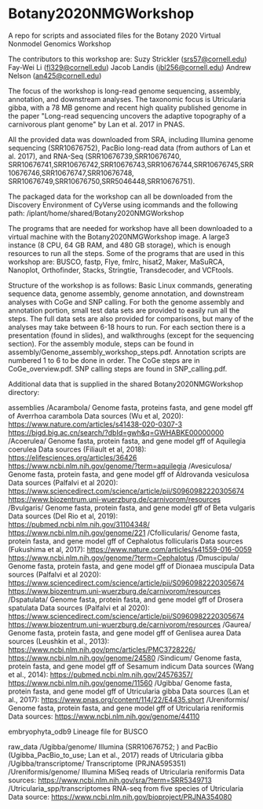 # Botany2020NMGWorkshop
A repo for scripts and associated files for the Botany 2020 Virtual Nonmodel Genomics Workshop

The contributors to this workshop are:
Suzy Strickler (srs57@cornell.edu)
Fay-Wei Li (fl329@cornell.edu)
Jacob Landis (jbl256@cornell.edu)
Andrew Nelson (an425@cornell.edu)

The focus of the workshop is long-read genome sequencing, assembly, annotation, and downstream analyses.
The taxonomic focus is Utricularia gibba, with a 78 MB genome and recent high quality published genome
in the paper "Long-read sequencing uncovers the adaptive topography of a carnivorous plant genome" by 
Lan et al. 2017 in PNAS.

All the provided data was downloaded from SRA, including Illumina genome sequencing (SRR10676752),
PacBio long-read data (from authors of Lan et al. 2017), and RNA-Seq (SRR10676739,SRR10676740,
SRR10676741,SRR10676742,SRR10676743,SRR10676744,SRR10676745,SRR10676746,SRR10676747,SRR10676748,
SRR10676749,SRR10676750,SRR5046448,SRR10676751).

The packaged data for the workshop can all be downloaded from the Discovery Environment of CyVerse
using icommands and the following path: /iplant/home/shared/Botany2020NMGWorkshop

The programs that are needed for workshop have all been downloaded to a virtual machine 
with the Botany2020NMGWorkshop image. A large3 instance (8 CPU, 64 GB RAM, and 480 GB storage),
which is enough resources to run all the steps. Some of the programs that are used in this workshop
are: BUSCO, fastp, Flye, fmlrc, hisat2, Maker, MaSuRCA, Nanoplot, Orthofinder, Stacks, Stringtie,
Transdecoder, and VCFtools.

Structure of the workshop is as follows: Basic Linux commands, generating sequence data,
genome assembly, genome annotation, and downstream analyses with CoGe and SNP calling. For both
the genome assembly and annotation portion, small test data sets are provided to easily run all the steps.
The full data sets are also provided for comparisons, but many of the analyses may take between 6-18 hours to run.
For each section there is a presentation (found in slides), and walkthroughs (except for the sequencing section).
For the assembly module, steps can be found in assembly/Genome_assembly_workshop_steps.pdf.
Annotation scripts are numbered 1 to 6 to be done in order.
The CoGe steps are in CoGe_overview.pdf.
SNP calling steps are found in SNP_calling.pdf.

Additional data that is supplied in the shared Botany2020NMGWorkshop directory:

assemblies
/Acarambola/
Genome fasta, proteins fasta, and gene model gff of Averrhoa carambola
Data sources (Wu et al, 2020): https://www.nature.com/articles/s41438-020-0307-3 https://bigd.big.ac.cn/search/?dbId=gwh&q=GWHABKE00000000
/Acoerulea/
Genome fasta, protein fasta, and gene model gff of Aquilegia coerulea
Data sources (Filiault et al, 2018): https://elifesciences.org/articles/36426 https://www.ncbi.nlm.nih.gov/genome/?term=aquilegia
/Avesiculosa/
Genome fasta, protein fasta, and gene model gff of Aldrovanda vesiculosa
Data sources (Palfalvi et al 2020): https://www.sciencedirect.com/science/article/pii/S0960982220305674 https://www.biozentrum.uni-wuerzburg.de/carnivorom/resources
/Bvulgaris/
Genome fasta, protein fasta, and gene model gff of Beta vulgaris
Data sources (Del Rio et al, 2019): https://pubmed.ncbi.nlm.nih.gov/31104348/ https://www.ncbi.nlm.nih.gov/genome/221
/Cfollicularis/
Genome fasta, protein fasta, and gene model gff of Cephalotus follicularis
Data sources (Fukushima et al, 2017): https://www.nature.com/articles/s41559-016-0059 https://www.ncbi.nlm.nih.gov/genome/?term=Cephalotus
/Dmuscipula/
Genome fasta, protein fasta, and gene model gff of Dionaea muscipula
Data sources (Palfalvi et al 2020): https://www.sciencedirect.com/science/article/pii/S0960982220305674 https://www.biozentrum.uni-wuerzburg.de/carnivorom/resources
/Dspatulata/
Genome fasta, protein fasta, and gene model gff of Drosera spatulata
Data sources (Palfalvi et al 2020): https://www.sciencedirect.com/science/article/pii/S0960982220305674 https://www.biozentrum.uni-wuerzburg.de/carnivorom/resources
/Gaurea/
Genome fasta, protein fasta, and gene model gff of Genlisea aurea
Data sources (Leushkin et al., 2013): https://www.ncbi.nlm.nih.gov/pmc/articles/PMC3728226/ https://www.ncbi.nlm.nih.gov/genome/24580
/Sindicum/
Genome fasta, protein fasta, and gene model gff of Sesamum indicum
Data sources (Wang et al., 2014): https://pubmed.ncbi.nlm.nih.gov/24576357/ https://www.ncbi.nlm.nih.gov/genome/11560
/Ugibba/
Genome fasta, protein fasta, and gene model gff of Utricularia gibba
Data sources (Lan et al., 2017): https://www.pnas.org/content/114/22/E4435.short
/Ureniformis/
Genome fasta, protein fasta, and gene model gff of Utricularia reniformis
Data sources: https://www.ncbi.nlm.nih.gov/genome/44110

embryophyta_odb9
Lineage file for BUSCO

raw_data
/Ugibba/genome/
Illumina (SRR10676752; ) and PacBio (Ugibba_PacBio_to_use; Lan et al., 2017) reads of Utricularia gibba
/Ugibba/transcriptome/
Transcriptome (PRJNA595351)
/Ureniformis/genome/
Illumina MiSeq reads of Utricularia reniformis
Data sources: https://www.ncbi.nlm.nih.gov/sra/?term=SRR5349713
/Utricularia_spp/transcriptomes
RNA-seq from five species of Utricularia
Data source: https://www.ncbi.nlm.nih.gov/bioproject/PRJNA354080
